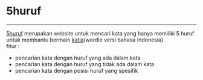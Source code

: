 # 5huruf
---
[5huruf](https://5huruf.netlify.app/) merupakan website untuk mencari kata yang hanya memiliki 5 huruf untuk membantu bermain [katla](https://katla.vercel.app/)(wordle versi bahasa Indonesia).<br>
fitur :
- pencarian kata dengan huruf yang ada dalam kata
- pencarian kata dengan huruf yang tidak ada dalam kata
- pencarian kata dengan posisi huruf yang spesifik